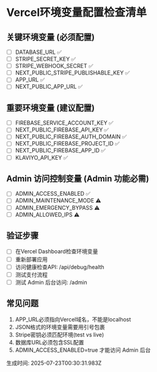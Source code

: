 # Vercel环境变量配置检查清单

## 关键环境变量 (必须配置)
- [ ] DATABASE_URL ✅
- [ ] STRIPE_SECRET_KEY ✅
- [ ] STRIPE_WEBHOOK_SECRET ✅
- [ ] NEXT_PUBLIC_STRIPE_PUBLISHABLE_KEY ✅
- [ ] APP_URL ✅
- [ ] NEXT_PUBLIC_APP_URL ✅

## 重要环境变量 (建议配置)  
- [ ] FIREBASE_SERVICE_ACCOUNT_KEY ✅
- [ ] NEXT_PUBLIC_FIREBASE_API_KEY ✅
- [ ] NEXT_PUBLIC_FIREBASE_AUTH_DOMAIN ✅
- [ ] NEXT_PUBLIC_FIREBASE_PROJECT_ID ✅
- [ ] NEXT_PUBLIC_FIREBASE_APP_ID ✅
- [ ] KLAVIYO_API_KEY ✅

## Admin 访问控制变量 (Admin 功能必需)
- [ ] ADMIN_ACCESS_ENABLED ✅
- [ ] ADMIN_MAINTENANCE_MODE ⚠️
- [ ] ADMIN_EMERGENCY_BYPASS ⚠️
- [ ] ADMIN_ALLOWED_IPS ⚠️

## 验证步骤
- [ ] 在Vercel Dashboard检查环境变量
- [ ] 重新部署应用
- [ ] 访问健康检查API: /api/debug/health
- [ ] 测试支付流程
- [ ] 测试 Admin 后台访问: /admin

## 常见问题
1. APP_URL必须指向Vercel域名，不能是localhost
2. JSON格式的环境变量需要用引号包裹
3. Stripe密钥必须匹配环境(test vs live)
4. 数据库URL必须包含SSL配置
5. ADMIN_ACCESS_ENABLED=true 才能访问 Admin 后台

生成时间: 2025-07-23T00:30:31.983Z
